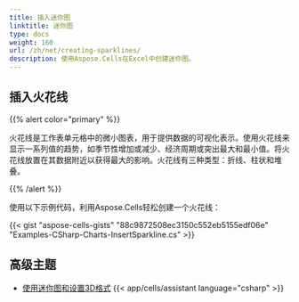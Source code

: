 ```yaml
---
title: 插入迷你图
linktitle: 迷你图
type: docs
weight: 160
url: /zh/net/creating-sparklines/
description: 使用Aspose.Cells在Excel中创建迷你图。
---
```


## **插入火花线**
{{% alert color="primary" %}} 

火花线是工作表单元格中的微小图表，用于提供数据的可视化表示。使用火花线来显示一系列值的趋势，如季节性增加或减少、经济周期或突出最大和最小值。将火花线放置在其数据附近以获得最大的影响。火花线有三种类型：折线、柱状和堆叠。

{{% /alert %}} 

使用以下示例代码，利用Aspose.Cells轻松创建一个火花线：



{{< gist "aspose-cells-gists" "88c9872508ec3150c552eb5155edf06e" "Examples-CSharp-Charts-InsertSparkline.cs" >}}

## **高级主题**
- [使用迷你图和设置3D格式](/cells/zh/net/using-sparklines-and-settings-3d-format/)
{{< app/cells/assistant language="csharp" >}}
